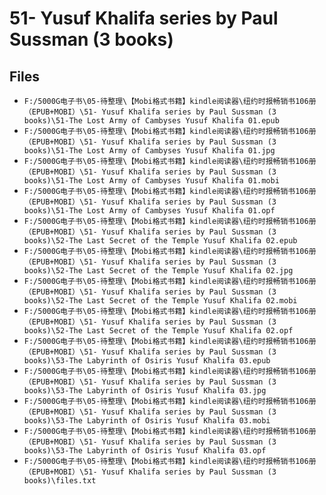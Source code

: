 # 51- Yusuf Khalifa series by Paul Sussman (3 books)

## Files

- `F:/5000G电子书\05-待整理\【Mobi格式书籍】kindle阅读器\纽约时报畅销书106册（EPUB+MOBI）\51- Yusuf Khalifa series by Paul Sussman (3 books)\51-The Lost Army of Cambyses Yusuf Khalifa 01.epub`
- `F:/5000G电子书\05-待整理\【Mobi格式书籍】kindle阅读器\纽约时报畅销书106册（EPUB+MOBI）\51- Yusuf Khalifa series by Paul Sussman (3 books)\51-The Lost Army of Cambyses Yusuf Khalifa 01.jpg`
- `F:/5000G电子书\05-待整理\【Mobi格式书籍】kindle阅读器\纽约时报畅销书106册（EPUB+MOBI）\51- Yusuf Khalifa series by Paul Sussman (3 books)\51-The Lost Army of Cambyses Yusuf Khalifa 01.mobi`
- `F:/5000G电子书\05-待整理\【Mobi格式书籍】kindle阅读器\纽约时报畅销书106册（EPUB+MOBI）\51- Yusuf Khalifa series by Paul Sussman (3 books)\51-The Lost Army of Cambyses Yusuf Khalifa 01.opf`
- `F:/5000G电子书\05-待整理\【Mobi格式书籍】kindle阅读器\纽约时报畅销书106册（EPUB+MOBI）\51- Yusuf Khalifa series by Paul Sussman (3 books)\52-The Last Secret of the Temple Yusuf Khalifa 02.epub`
- `F:/5000G电子书\05-待整理\【Mobi格式书籍】kindle阅读器\纽约时报畅销书106册（EPUB+MOBI）\51- Yusuf Khalifa series by Paul Sussman (3 books)\52-The Last Secret of the Temple Yusuf Khalifa 02.jpg`
- `F:/5000G电子书\05-待整理\【Mobi格式书籍】kindle阅读器\纽约时报畅销书106册（EPUB+MOBI）\51- Yusuf Khalifa series by Paul Sussman (3 books)\52-The Last Secret of the Temple Yusuf Khalifa 02.mobi`
- `F:/5000G电子书\05-待整理\【Mobi格式书籍】kindle阅读器\纽约时报畅销书106册（EPUB+MOBI）\51- Yusuf Khalifa series by Paul Sussman (3 books)\52-The Last Secret of the Temple Yusuf Khalifa 02.opf`
- `F:/5000G电子书\05-待整理\【Mobi格式书籍】kindle阅读器\纽约时报畅销书106册（EPUB+MOBI）\51- Yusuf Khalifa series by Paul Sussman (3 books)\53-The Labyrinth of Osiris Yusuf Khalifa 03.epub`
- `F:/5000G电子书\05-待整理\【Mobi格式书籍】kindle阅读器\纽约时报畅销书106册（EPUB+MOBI）\51- Yusuf Khalifa series by Paul Sussman (3 books)\53-The Labyrinth of Osiris Yusuf Khalifa 03.jpg`
- `F:/5000G电子书\05-待整理\【Mobi格式书籍】kindle阅读器\纽约时报畅销书106册（EPUB+MOBI）\51- Yusuf Khalifa series by Paul Sussman (3 books)\53-The Labyrinth of Osiris Yusuf Khalifa 03.mobi`
- `F:/5000G电子书\05-待整理\【Mobi格式书籍】kindle阅读器\纽约时报畅销书106册（EPUB+MOBI）\51- Yusuf Khalifa series by Paul Sussman (3 books)\53-The Labyrinth of Osiris Yusuf Khalifa 03.opf`
- `F:/5000G电子书\05-待整理\【Mobi格式书籍】kindle阅读器\纽约时报畅销书106册（EPUB+MOBI）\51- Yusuf Khalifa series by Paul Sussman (3 books)\files.txt`
